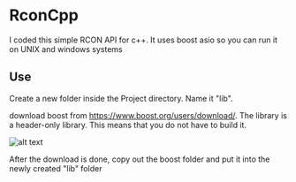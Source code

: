 # RconCpp

I coded this simple RCON API for c++. It uses boost asio so you can run it on UNIX and windows systems

## Use

Create a new folder inside the Project directory.
Name it "lib".

download boost from https://www.boost.org/users/download/.
The library is a header-only library. This means that you do not have to build it.

![alt text]([http://url/to/img.png](https://github.com/EBMare/RconCpp/blob/master/image.png))

After the download is done, copy out the boost folder and put it into the newly created "lib" folder
